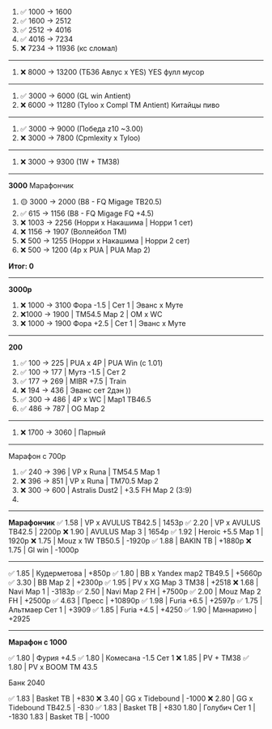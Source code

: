 1. ✅ 1000 -> 1600
2. ✅ 1600 -> 2512
3. ✅ 2512 -> 4016
4. ✅ 4016 -> 7234
5. ❌ 7234 -> 11936 (кс сломал)
---
1. ❌ 8000 ->  13200 (ТБ36 Авлус х YES) YES фулл мусор
---
1. ✅ 3000 ->  6000 (GL win Antient)
2. ❌ 6000 -> 11280 (Tyloo x Compl TM Antient) Китайцы пиво
---
1. ✅ 3000 ->  9000 (Победа z10 ~3.00)
2. ❌ 3000 -> 7800 (Cpmlexity x Tyloo) 
---
1. ❌ 3000 ->  9300 (1W + TM38)
---
**3000** Марафончик

1. 🟡 3000 -> 2000 (B8 - FQ Migage TB20.5)
2. ✅ 615 -> 1156  (B8 - FQ Migage FQ +4.5)
3. ❌ 1003 -> 2256 (Норри х Накашима | Норри 1 сет)
4. ❌ 1156 -> 1907 (Воллейбол ТМ)
5. ❌ 500 -> 1255 (Норри х Накашима | Норри 2 сет)
6. ❌ 500 -> 1200 (4p x PUA | PUA Map 2)

**Итог: 0**

---
**3000р**

1. ❌ 1000 -> 3100 Фора -1.5 | Сет 1 | Эванс х Муте
2. ❌1000 -> 1900 | ТМ54.5 Map 2 | OM x WC
3. ❌ 1000 -> 1900 Фора +2.5 | Сет 1 | Эванс х Муте

---
**200**
1. ✅  100 -> 225 | PUA x 4P | PUA Win (c 1.01)
2. ✅ 100 -> 177 | Мутэ -1.5 | Сет 2 
3. ✅ 177 -> 269 | MIBR +7.5 | Train
4. ❌ 194 -> 436 | Эванс сет 2дэн ))
5. ✅  300 -> 486 | 4P x WC | Map1 TB46.5
6. ✅ 486 -> 787 | OG Map 2 

---
1. ❌ 1700 -> 3060 | Парный 
---
Марафон с 700р
1. ✅ 240 -> 396 | VP x Runa | TM54.5 Map 1
2. ❌ 396 -> 851 | VP x Runa | TM70.5 Map 2
3. ❌ 300 -> 600 | Astralis Dust2 | +3.5 FH Map 2 (3:9)
4. 
---
**Марафончик**
✅ 1.58 | VP x AVULUS TB42.5 | 1453р
✅ 2.20 | VP x AVULUS TB42.5 | 2200р
❌ 1.90 | AVULUS Map 3 | 1654р
✅ 1.92 | Heroic +5.5 Map 1 | 1920р
❌ 1.75 | Mouz x 1W TB50.5 | -1920р
✅ 1.88 | BAKIN TB | +1880р
❌ 1.75 | Gl win | -1000р

---
✅ 1.85 | Кудерметова | +850р
✅ 1.80 | BB x Yandex map2 TB49.5 | +5660р
✅ 3.30 | BB Map 2 | +2300р
✅ 1.95 | PV x XG Map 3 TM38 | +2518
❌ 1.68 | Navi Map 1 | -3183р
✅ 2.50 | Navi Map 2 FH | +7500р
✅ 2.00 | Mouz Map 2 FH | +2500р
✅ 4.63 | Пресс | +10890р
✅ 1.98 | Furia +6.5 | +2597р
✅ 1.75 | Альтмаер Сет 1 | +3909
✅ 1.85 | Furia +4.5 | +4250
✅ 1.90 | Маннарино | +2925

---
**Марафон с 1000**

✅ 1.80 | Фурия +4.5
✅ 1.80 | Комесана -1.5 Сет 1 
❌ 1.85 | PV + TM38 
✅ 1.80 | PV x BOOM TM 43.5

Банк 2040

✅ 1.83 | Basket TB | +830
❌ 3.40 | GG x Tidebound | -1000
❌ 2.80 | GG x Tidebound TB42.5 | -830
✅ 1.83 | Basket TB | +830
1.80 | Голубич Сет 1 | -1830
1.83 | Basket TB | -1000

